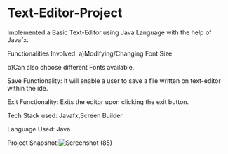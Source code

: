 # Text-Editor-Project
Implemented a Basic Text-Editor using Java Language with the help of Javafx.

Functionalities Involved:
a)Modifying/Changing Font Size

b)Can also choose different Fonts available.

Save Functionality: It will enable a user to save a file written on text-editor within the ide.

Exit Functionality: Exits the editor upon clicking the exit button.

Tech Stack used: Javafx,Screen Builder

Language Used: Java

Project Snapshot:![Screenshot (85)](https://user-images.githubusercontent.com/110459473/208339430-975d660a-78e3-4d72-b5fb-c2e4b14575ab.png)
